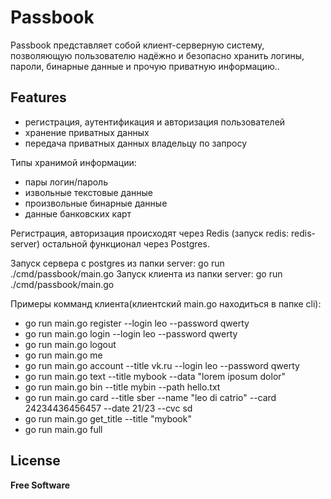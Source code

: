 # Passbook

Passbook представляет собой клиент-серверную систему, позволяющую пользователю надёжно и безопасно хранить логины, пароли, бинарные данные и прочую приватную информацию..

## Features

- регистрация, аутентификация и авторизация пользователей
- хранение приватных данных
- передача приватных данных владельцу по запросу

Типы хранимой информации:

- пары логин/пароль
- извольные текстовые данные
- произвольные бинарные данные
- данные банковских карт


Регистрация, авторизация происходят через Redis (запуск redis: redis-server)
остальной функционал через Postgres.

Запуск сервера с postgres из папки server: go run ./cmd/passbook/main.go
Запуск клиента из папки server: go run ./cmd/passbook/main.go

Примеры комманд клиента(клиентский main.go находиться в папке cli):

   - go run main.go register --login leo --password qwerty
   - go run main.go login --login leo --password qwerty
   - go run main.go logout
   - go run main.go me
   - go run main.go account --title vk.ru --login leo --password qwerty
   - go run main.go text --title mybook --data "lorem iposum dolor"
   - go run main.go bin --title mybin --path hello.txt
   - go run main.go card --title sber --name "leo di catrio" --card 24234436456457 --date 21/23 --cvc sd
   - go run main.go get_title --title "mybook"
   - go run main.go full

## License



**Free Software**
